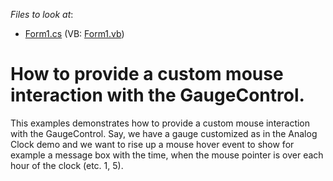 <!-- default file list -->
*Files to look at*:

* [Form1.cs](./CS/WindowsApplication25/Form1.cs) (VB: [Form1.vb](./VB/WindowsApplication25/Form1.vb))
<!-- default file list end -->
# How to provide a custom mouse interaction with the GaugeControl.


<p>This examples demonstrates how to provide a custom mouse interaction with the GaugeControl. Say, we have a gauge customized as in the Analog Clock demo and we want to rise up a mouse hover event to show for example a message box with the time, when the mouse pointer is over each hour of the clock (etc. 1, 5).</p>

<br/>


